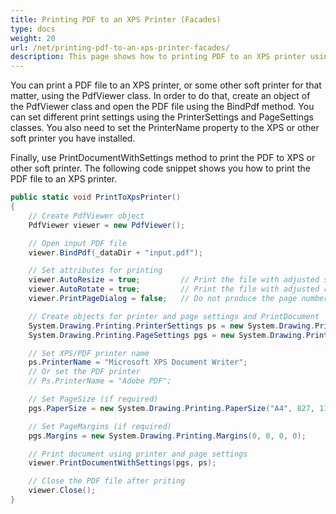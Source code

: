 ```yaml
---
title: Printing PDF to an XPS Printer (Facades)
type: docs
weight: 20
url: /net/printing-pdf-to-an-xps-printer-facades/
description: This page shows how to printing PDF to an XPS printer using PdfViewer class.  
---
```


You can print a PDF file to an XPS printer, or some other soft printer for that matter, using the PdfViewer class. In order to do that, create an object of the PdfViewer class and open the PDF file using the BindPdf method. You can set different print settings using the PrinterSettings and PageSettings classes. You also need to set the PrinterName property to the XPS or other soft printer you have installed.

Finally, use PrintDocumentWithSettings method to print the PDF to XPS or other soft printer. The following code snippet shows you how to print the PDF file to an XPS printer.

```csharp
public static void PrintToXpsPrinter()
{
    // Create PdfViewer object
    PdfViewer viewer = new PdfViewer();

    // Open input PDF file
    viewer.BindPdf(_dataDir + "input.pdf");

    // Set attributes for printing
    viewer.AutoResize = true;         // Print the file with adjusted size
    viewer.AutoRotate = true;         // Print the file with adjusted rotation
    viewer.PrintPageDialog = false;   // Do not produce the page number dialog when printing

    // Create objects for printer and page settings and PrintDocument
    System.Drawing.Printing.PrinterSettings ps = new System.Drawing.Printing.PrinterSettings();
    System.Drawing.Printing.PageSettings pgs = new System.Drawing.Printing.PageSettings();

    // Set XPS/PDF printer name
    ps.PrinterName = "Microsoft XPS Document Writer";
    // Or set the PDF printer
    // Ps.PrinterName = "Adobe PDF";

    // Set PageSize (if required)
    pgs.PaperSize = new System.Drawing.Printing.PaperSize("A4", 827, 1169);

    // Set PageMargins (if required)
    pgs.Margins = new System.Drawing.Printing.Margins(0, 0, 0, 0);

    // Print document using printer and page settings
    viewer.PrintDocumentWithSettings(pgs, ps);

    // Close the PDF file after priting
    viewer.Close();
}
```
